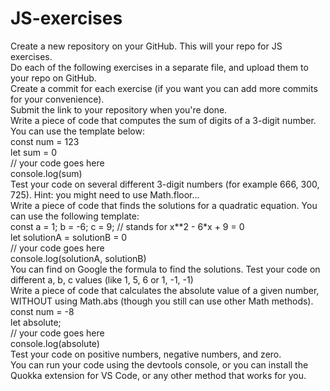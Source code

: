 # JS-exercises
Create a new repository on your GitHub. This will your repo for JS exercises.<br>
Do each of the following exercises in a separate file, and upload them to your repo on GitHub.<br>
Create a commit for each exercise (if you want you can add more commits for your convenience).<br>
Submit the link to your repository when you're done.<br>
Write a piece of code that computes the sum of digits of a 3-digit number. You can use the template below:<br>
const num = 123<br>
let sum = 0<br>
// your code goes here<br>
console.log(sum)<br>
Test your code on several different 3-digit numbers (for example 666, 300, 725). Hint: you might need to use Math.floor...<br>
Write a piece of code that finds the solutions for a quadratic equation. You can use the following template:<br>
const a = 1; b = -6; c = 9;  // stands for x**2 - 6*x + 9 = 0<br>
let solutionA = solutionB = 0<br>
// your code goes here<br>
console.log(solutionA, solutionB)<br>
You can find on Google the formula to find the solutions. Test your code on different a, b, c values (like 1, 5, 6 or 1, -1, -1)<br>
Write a piece of code that calculates the absolute value of a given number,<br>
WITHOUT using Math.abs (though you still can use other Math methods).<br>
const num = -8<br>
let absolute;<br>
// your code goes here<br>
console.log(absolute)<br>
Test your code on positive numbers, negative numbers, and zero.<br>
You can run your code using the devtools console, or you can install the Quokka extension for VS Code, or any other method that works for you.
<br>
